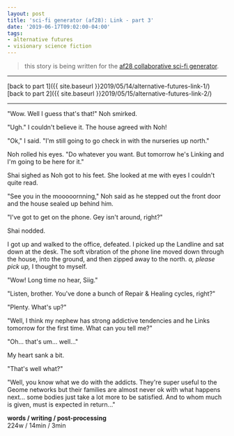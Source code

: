 ```yaml
---
layout: post
title: 'sci-fi generator (af28): Link - part 3'
date: '2019-06-17T09:02:00-04:00'
tags:
- alternative futures
- visionary science fiction
--- 
```


> this story is being written for the [af28 collaborative sci-fi generator](https://unleashingalternativefutures.wordpress.com/af28/).

---

[back to part 1]({{ site.baseurl }}2019/05/14/alternative-futures-link-1/)
[back to part 2]({{ site.baseurl }}2019/05/15/alternative-futures-link-2/)

--- 


"Wow. Well I guess that's that!" Noh smirked. 

"Ugh." I couldn't believe it. The house agreed with Noh!

"Ok," I said. "I'm still going to go check in with the nurseries up north."

Noh rolled his eyes. "Do whatever you want. But tomorrow he's Linking and I'm going to be here for it." 

Shai sighed as Noh got to his feet. She looked at me with eyes I couldn't quite read. 

"See you in the mooooornning," Noh said as he stepped out the front door and the house sealed up behind him. 

"I've got to get on the phone. Gey isn't around, right?" 

Shai nodded. 

I got up and walked to the office, defeated. I picked up the Landline and sat down at the desk. The soft vibration of the phone line moved down through the house, into the ground, and then zipped away to the north. _a, please pick up,_ I thought to myself.

"Wow! Long time no hear, Siig." 

"Listen, brother. You've done a bunch of Repair & Healing cycles, right?"

"Plenty. What's up?"

"Well, I think my nephew has strong addictive tendencies and he Links tomorrow for the first time. What can you tell me?"

"Oh... that's um... well..."

My heart sank a bit. 

"That's well what?"

"Well, you know what we do with the addicts. They're super useful to the Geome networks but their families are almost never ok with what happens next... some bodies just take a lot more to be satisfied. And to whom much is given, must is expected in return..."
<!-- hyperlink bank -->


<!-- &#042; = asterisk -->
<!-- &#039; = single quote '-->

**words / writing / post-processing**  
224w / 14min / 3min 